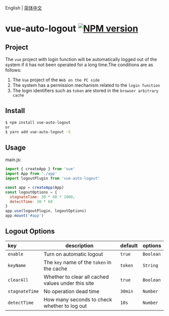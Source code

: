 English | [简体中文](./README.md)

# vue-auto-logout [![NPM version](https://img.shields.io/npm/v/vue-auto-logout.svg?style=flat)](https://npmjs.org/package/vue-auto-logout)

## Project

The `vue` project with login function will be automatically logged out of the system if it has not been operated for a long time.The conditions are as follows:

1. The `Vue` project of the `Web on the PC side`
2. The system has a permission mechanism related to the `login function`
3. The login identifiers such as `token` are stored in the `browser arbitrary cache`

## Install

```bash
$ npm install vue-auto-logout
or
$ yarn add vue-auto-logout -S
```

## Usage

main.js:

```js
import { createApp } from 'vue'
import App from './app'
import logoutPlugin from 'vue-auto-logout'

const app = createApp(App)
const logoutOptions = {
  stagnateTime: 30 * 60 * 1000,
  detectTime: 30 * 60
}
app.use(logoutPlugin, logoutOptions)
app.mount('#app')
```

## Logout Options

| key | description | default | options |
| :-- | --- | --- | --- |
| `enable` | Turn on automatic logout | `true` | `Boolean` |
| `keyName` | The `key` name of the `token` in the cache | `token` | `String` |
| `clearAll` | Whether to clear all cached values ​​under this site | `true` | `Boolean` |
| `stagnateTime` | No operation dead time | `30min` | `Number` |
| `detectTime` | How many seconds to check whether to log out | `10s` | `Number` |
